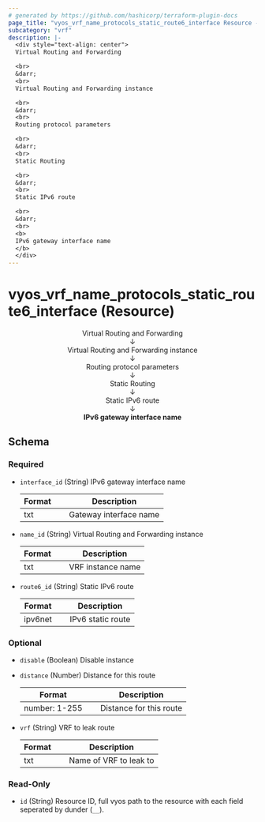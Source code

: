 ```yaml
---
# generated by https://github.com/hashicorp/terraform-plugin-docs
page_title: "vyos_vrf_name_protocols_static_route6_interface Resource - vyos"
subcategory: "vrf"
description: |-
  <div style="text-align: center">
  Virtual Routing and Forwarding

  <br>
  &darr;
  <br>
  Virtual Routing and Forwarding instance

  <br>
  &darr;
  <br>
  Routing protocol parameters

  <br>
  &darr;
  <br>
  Static Routing

  <br>
  &darr;
  <br>
  Static IPv6 route

  <br>
  &darr;
  <br>
  <b>
  IPv6 gateway interface name
  </b>
  </div>
---
```


# vyos_vrf_name_protocols_static_route6_interface (Resource)

<div style="text-align: center">
Virtual Routing and Forwarding

<br>
&darr;
<br>
Virtual Routing and Forwarding instance

<br>
&darr;
<br>
Routing protocol parameters

<br>
&darr;
<br>
Static Routing

<br>
&darr;
<br>
Static IPv6 route

<br>
&darr;
<br>
<b>
IPv6 gateway interface name
</b>
</div>



<!-- schema generated by tfplugindocs -->
## Schema

### Required

- `interface_id` (String) IPv6 gateway interface name

    |  Format &emsp; | Description  |
    |----------|---------------|
    |  txt  &emsp; |  Gateway interface name  |
- `name_id` (String) Virtual Routing and Forwarding instance

    |  Format &emsp; | Description  |
    |----------|---------------|
    |  txt  &emsp; |  VRF instance name  |
- `route6_id` (String) Static IPv6 route

    |  Format &emsp; | Description  |
    |----------|---------------|
    |  ipv6net  &emsp; |  IPv6 static route  |

### Optional

- `disable` (Boolean) Disable instance
- `distance` (Number) Distance for this route

    |  Format &emsp; | Description  |
    |----------|---------------|
    |  number: 1-255  &emsp; |  Distance for this route  |
- `vrf` (String) VRF to leak route

    |  Format &emsp; | Description  |
    |----------|---------------|
    |  txt  &emsp; |  Name of VRF to leak to  |

### Read-Only

- `id` (String) Resource ID, full vyos path to the resource with each field seperated by dunder (`__`).
